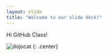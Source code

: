 ```yaml
---
layout: slide
title: "Welcome to our slide deck!"
---
```


Hi GitHub Class!

![dojocat](https://octodex.github.com/images/dojocat.jpg)
{: .center}
